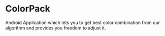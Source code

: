 # ColorPack
Android Application which lets you to get best color combination from our algorithm and provides you freedom to adjust it.

